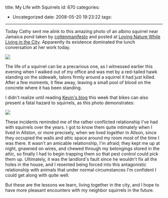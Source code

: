 title: My Life with Squirrels
id: 670
categories:
  - Uncategorized
date: 2008-05-20 19:23:22
tags:
---

Today Cathy sent me alink to this amazing photo of an albino squirrel near Jamaica pond taken by [cottenmanifesto](http://cottonmanifesto.livejournal.com/)  and posted at [Loving Nature While Living in the City](http://community.livejournal.com/urban_nature). Apparently its existence dominated the lunch conversation at her work today.

![](http://img.photobucket.com/albums/v165/cottonmanifesto/365/365-324.jpg) 

The life of a squirrel can be a precarious one, as I witnessed earlier this evening when I walked out of my office and was met by a red-tailed hawk standing on the sidewalk, talons firmly around a squirrel it had just killed. After a few moments, it flew away, leaving a small pool of blood on the concrete where it has been standing. 

I didn&#039;t realize until reading [Kevin&#039;s blog](http://insidebureaucracytoday.blogspot.com/2008/02/joys-of-bb-ice-is-nice-and-would.html)  this week that bikes can also present a fatal hazard to squirrels, as this photo demonstrates:  

 [![](http://bp2.blogger.com/_fikkgSXQL_k/R7Ml9x1KIBI/AAAAAAAAAOE/h8WGl97uCDs/s400/crash6.jpg)](http://bp2.blogger.com/_fikkgSXQL_k/R7Ml9x1KIBI/AAAAAAAAAOE/h8WGl97uCDs/s400/crash6.jpg) 

These incidents reminded me of the rather conflicted relationship I&#039;ve had with squirrels over the years. I got to know them quite intimately when I llved in Allston, or more precisely, when we lived _together_ in Allson, since they occupied the walls and attic space around my room most of the time I was there. It wasn&#039;t an amicable relationship, I&#039;m afraid; they kept me up at night, gnawned on wires, and chewed through my belongings stored in the attic, so finally I had to begin trapping them so that pest control could pick them up. Ultimately, it was the landlord&#039;s fault since  he wouldn&#039;t fix all the holes in the house, and I resented being forced into this antagonistic relationship with animals that under normal circumstances I&#039;m confident I could get along with quite well. 

But these are the lessons we learn, living together in the city, and I hope to have more pleasant encounters with my neighbor squirrels in the future.  